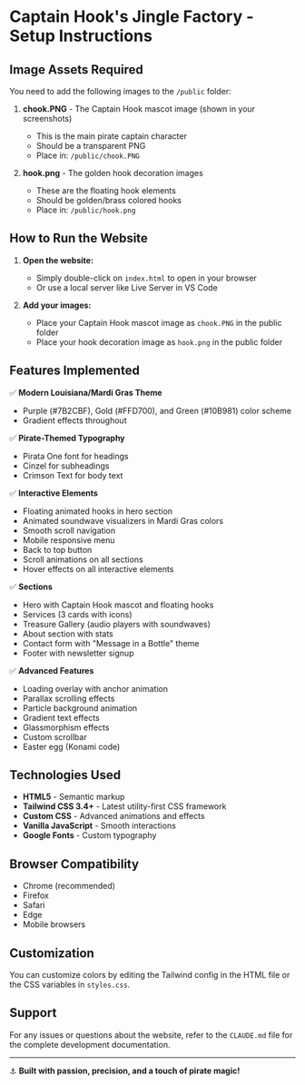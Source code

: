 # Captain Hook's Jingle Factory - Setup Instructions

## Image Assets Required

You need to add the following images to the `/public` folder:

1. **chook.PNG** - The Captain Hook mascot image (shown in your screenshots)
   - This is the main pirate captain character
   - Should be a transparent PNG
   - Place in: `/public/chook.PNG`

2. **hook.png** - The golden hook decoration images
   - These are the floating hook elements
   - Should be golden/brass colored hooks
   - Place in: `/public/hook.png`

## How to Run the Website

1. **Open the website:**
   - Simply double-click on `index.html` to open in your browser
   - Or use a local server like Live Server in VS Code

2. **Add your images:**
   - Place your Captain Hook mascot image as `chook.PNG` in the public folder
   - Place your hook decoration image as `hook.png` in the public folder

## Features Implemented

✅ **Modern Louisiana/Mardi Gras Theme**

- Purple (#7B2CBF), Gold (#FFD700), and Green (#10B981) color scheme
- Gradient effects throughout

✅ **Pirate-Themed Typography**

- Pirata One font for headings
- Cinzel for subheadings
- Crimson Text for body text

✅ **Interactive Elements**

- Floating animated hooks in hero section
- Animated soundwave visualizers in Mardi Gras colors
- Smooth scroll navigation
- Mobile responsive menu
- Back to top button
- Scroll animations on all sections
- Hover effects on all interactive elements

✅ **Sections**

- Hero with Captain Hook mascot and floating hooks
- Services (3 cards with icons)
- Treasure Gallery (audio players with soundwaves)
- About section with stats
- Contact form with "Message in a Bottle" theme
- Footer with newsletter signup

✅ **Advanced Features**

- Loading overlay with anchor animation
- Parallax scrolling effects
- Particle background animation
- Gradient text effects
- Glassmorphism effects
- Custom scrollbar
- Easter egg (Konami code)

## Technologies Used

- **HTML5** - Semantic markup
- **Tailwind CSS 3.4+** - Latest utility-first CSS framework
- **Custom CSS** - Advanced animations and effects
- **Vanilla JavaScript** - Smooth interactions
- **Google Fonts** - Custom typography

## Browser Compatibility

- Chrome (recommended)
- Firefox
- Safari
- Edge
- Mobile browsers

## Customization

You can customize colors by editing the Tailwind config in the HTML file or the CSS variables in `styles.css`.

## Support

For any issues or questions about the website, refer to the `CLAUDE.md` file for the complete development documentation.

---

⚓ **Built with passion, precision, and a touch of pirate magic!**
